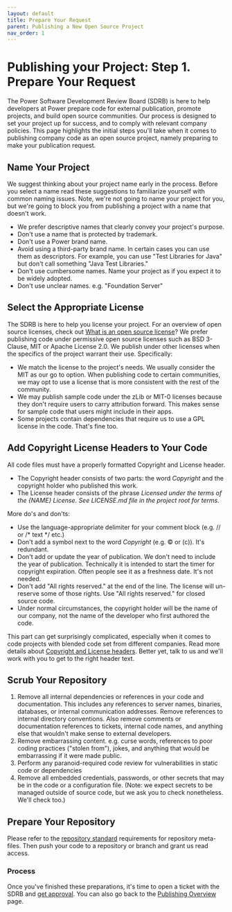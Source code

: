 ```yaml
---
layout: default
title: Prepare Your Request
parent: Publishing a New Open Source Project
nav_order: 1
---
```


# Publishing your Project: Step 1. Prepare Your Request

The Power Software Development Review Board (SDRB) is here to help developers at Power prepare code for external publication, promote projects, and build open source communities. Our process is designed to set your project up for success, and to comply with relevant company policies. This page highlights the initial steps you'll take when it comes to publishing company code as an open source project, namely preparing to make your publication request.

## Name Your Project

We suggest thinking about your project name early in the process. Before you select a name read these suggestions to familiarize yourself with common naming issues. Note, we're not going to name your project for you, but we're going to block you from publishing a project with a name that doesn't work.

- We prefer descriptive names that clearly convey your project's purpose.
- Don't use a name that is protected by trademark.
- Don't use a Power brand name.
- Avoid using a third-party brand name. In certain cases you can use them as descriptors. For example, you can use "Test Libraries for Java" but don't call something "Java Test Libraries."
- Don't use cumbersome names. Name your project as if you expect it to be widely adopted.
- Don't use unclear names. e.g. "Foundation Server"

## Select the Appropriate License

The SDRB is here to help you license your project. For an overview of open source licenses, check out [What is an open source license](../resources/license.html)? We prefer publishing code under permissive open source licenses such as BSD 3-Clause, MIT or Apache License 2.0. We publish under other licenses when the specifics of the project warrant their use. Specifically:

- We match the license to the project's needs. We usually consider the MIT as our go to option. When publishing code to certain communities, we may opt to use a license that is more consistent with the rest of the community.
- We may publish sample code under the zLib or MIT-0 licenses because they don't require users to carry attribution forward. This makes sense for sample code that users might include in their apps.
- Some projects contain dependencies that require us to use a GPL license in the code. That's fine too.

## Add Copyright License Headers to Your Code

All code files must have a properly formatted Copyright and License header.

- The Copyright header consists of two parts: the word _Copyright_ and the copyright holder who published this work.
- The License header consists of the phrase _Licensed under the terms of the {NAME} License. See LICENSE.md file in the project root for terms._

More do's and don'ts:
- Use the language-appropriate delimiter for your comment block (e.g. // or /* text */ etc.)
- Don't add a symbol next to the word _Copyright_ (e.g. © or (c)). It's redundant.
- Don't add or update the year of publication. We don't need to include the year of publication. Technically it is intended to start the timer for copyright expiration. Often people see it as a freshness date. It's not needed.
- Don't add "All rights reserved." at the end of the line. The license will un-reserve some of those rights. Use "All rights reserved." for closed source code.
- Under normal circumstances, the copyright holder will be the name of our company, not the name of the developer who first authored the code.

This part can get surprisingly complicated, especially when it comes to code projects with blended code set from different companies. Read more details about [Copyright and License headers](../resources/copyright.html). Better yet, talk to us and we'll work with you to get to the right header text.

## Scrub Your Repository

1. Remove all internal dependencies or references in your code and documentation. This includes any references to server names, binaries, databases, or internal communication addresses. Remove references to internal directory conventions. Also remove comments or documentation references to tickets, internal code names, and anything else that wouldn't make sense to external developers.
1. Remove embarrassing content. e.g. curse words, references to poor coding practices ("stolen from"), jokes, and anything that would be embarrassing if it were made public.
1. Perform any paranoid-required code review for vulnerabilities in static code or dependencies
1. Remove all embedded credentials, passwords, or other secrets that may be in the code or a configuration file. (Note: we expect secrets to be managed outside of source code, but we ask you to check nonetheless. We'll check too.)

## Prepare Your Repository

Please refer to the [repository standard](../publishing/publishing-template/Spec-READ-AND-DELETE.html) requirements for repository meta-files. Then push your code to a repository or branch and grant us read access.

### Process
Once you've finished these preparations, it's time to open a ticket with the SDRB and [get approval](../publishing/approval.html). You can also go back to the [Publishing Overview](../publishing/publish.html) page.
